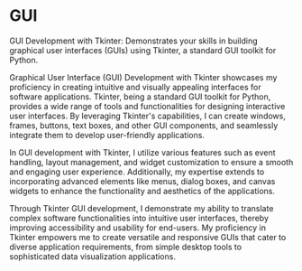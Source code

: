 # GUI
GUI Development with Tkinter: Demonstrates your skills in building graphical user interfaces (GUIs) using Tkinter, a standard GUI toolkit for Python.

Graphical User Interface (GUI) Development with Tkinter showcases my proficiency in creating intuitive and visually appealing interfaces for software applications. Tkinter, being a standard GUI toolkit for Python, provides a wide range of tools and functionalities for designing interactive user interfaces. By leveraging Tkinter's capabilities, I can create windows, frames, buttons, text boxes, and other GUI components, and seamlessly integrate them to develop user-friendly applications.

In GUI development with Tkinter, I utilize various features such as event handling, layout management, and widget customization to ensure a smooth and engaging user experience. Additionally, my expertise extends to incorporating advanced elements like menus, dialog boxes, and canvas widgets to enhance the functionality and aesthetics of the applications.

Through Tkinter GUI development, I demonstrate my ability to translate complex software functionalities into intuitive user interfaces, thereby improving accessibility and usability for end-users. My proficiency in Tkinter empowers me to create versatile and responsive GUIs that cater to diverse application requirements, from simple desktop tools to sophisticated data visualization applications.
